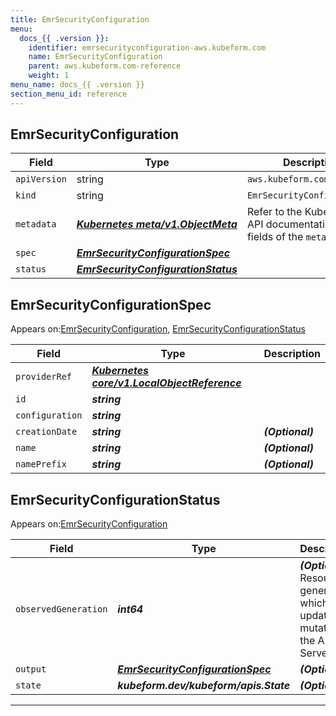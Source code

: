 ```yaml
---
title: EmrSecurityConfiguration
menu:
  docs_{{ .version }}:
    identifier: emrsecurityconfiguration-aws.kubeform.com
    name: EmrSecurityConfiguration
    parent: aws.kubeform.com-reference
    weight: 1
menu_name: docs_{{ .version }}
section_menu_id: reference
---
```


## EmrSecurityConfiguration
| Field | Type | Description |
| ------ | ----- | ----------- |
| `apiVersion` | string | `aws.kubeform.com/v1alpha1` |
|    `kind` | string | `EmrSecurityConfiguration` |
| `metadata` | ***[Kubernetes meta/v1.ObjectMeta](https://kubernetes.io/docs/reference/generated/kubernetes-api/v1.13/#objectmeta-v1-meta)***|Refer to the Kubernetes API documentation for the fields of the `metadata` field.|
| `spec` | ***[EmrSecurityConfigurationSpec](#EmrSecurityConfigurationSpec)***||
| `status` | ***[EmrSecurityConfigurationStatus](#EmrSecurityConfigurationStatus)***||
## EmrSecurityConfigurationSpec

Appears on:[EmrSecurityConfiguration](#EmrSecurityConfiguration), [EmrSecurityConfigurationStatus](#EmrSecurityConfigurationStatus)

| Field | Type | Description |
| ------ | ----- | ----------- |
| `providerRef` | ***[Kubernetes core/v1.LocalObjectReference](https://kubernetes.io/docs/reference/generated/kubernetes-api/v1.13/#localobjectreference-v1-core)***||
| `id` | ***string***||
| `configuration` | ***string***||
| `creationDate` | ***string***| ***(Optional)*** |
| `name` | ***string***| ***(Optional)*** |
| `namePrefix` | ***string***| ***(Optional)*** |
## EmrSecurityConfigurationStatus

Appears on:[EmrSecurityConfiguration](#EmrSecurityConfiguration)

| Field | Type | Description |
| ------ | ----- | ----------- |
| `observedGeneration` | ***int64***| ***(Optional)*** Resource generation, which is updated on mutation by the API Server.|
| `output` | ***[EmrSecurityConfigurationSpec](#EmrSecurityConfigurationSpec)***| ***(Optional)*** |
| `state` | ***kubeform.dev/kubeform/apis.State***| ***(Optional)*** |
---
